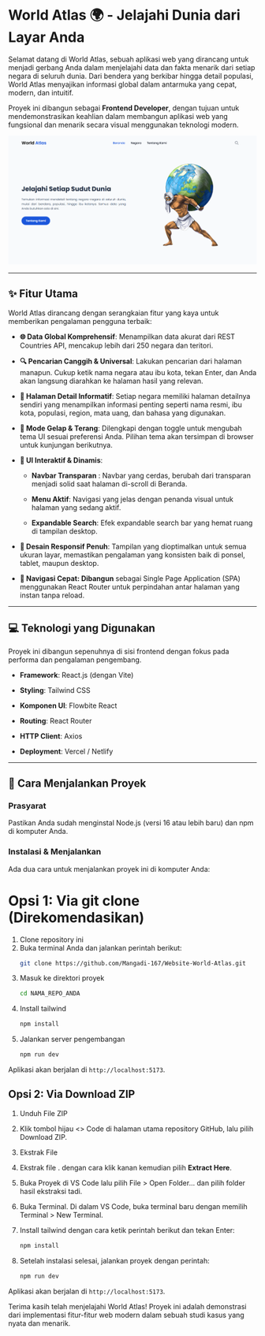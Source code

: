 #   World Atlas 🌍 - Jelajahi Dunia dari Layar Anda
Selamat datang di World Atlas, sebuah aplikasi web yang dirancang untuk menjadi gerbang Anda dalam menjelajahi data dan fakta menarik dari setiap negara di seluruh dunia. Dari bendera yang berkibar hingga detail populasi, World Atlas menyajikan informasi global dalam antarmuka yang cepat, modern, dan intuitif.

Proyek ini dibangun sebagai **Frontend Developer**, dengan tujuan untuk mendemonstrasikan keahlian dalam membangun aplikasi web yang fungsional dan menarik secara visual menggunakan teknologi modern.

![Screenshot Halaman Discover World Atlas](/src/assets/images/thumbnail.png)

---

## ✨ Fitur Utama
World Atlas dirancang dengan serangkaian fitur yang kaya untuk memberikan pengalaman pengguna terbaik:

- **🌐 Data Global Komprehensif**: Menampilkan data akurat dari REST Countries API, mencakup lebih dari 250 negara dan teritori.

- **🔍 Pencarian Canggih & Universal**: Lakukan pencarian dari halaman manapun. Cukup ketik nama negara atau ibu kota, tekan Enter, dan Anda akan langsung diarahkan ke halaman hasil yang relevan.

- **📄 Halaman Detail Informatif**: Setiap negara memiliki halaman detailnya sendiri yang menampilkan informasi penting seperti nama resmi, ibu kota, populasi, region, mata uang, dan bahasa yang digunakan.

- **🌙 Mode Gelap & Terang**: Dilengkapi dengan toggle untuk mengubah tema UI sesuai preferensi Anda. Pilihan tema akan tersimpan di browser untuk kunjungan berikutnya.

- **🎨 UI Interaktif & Dinamis**:

   - **Navbar Transparan** : Navbar yang cerdas, berubah dari transparan menjadi solid saat halaman di-scroll di Beranda.

   - **Menu Aktif**: Navigasi yang jelas dengan penanda visual untuk halaman yang sedang aktif.

   - **Expandable Search**: Efek expandable search bar yang hemat ruang di tampilan desktop.

- **📱 Desain Responsif Penuh**: Tampilan yang dioptimalkan untuk semua ukuran layar, memastikan pengalaman yang konsisten baik di ponsel, tablet, maupun desktop.

- **🚀 Navigasi Cepat: Dibangun** sebagai Single Page Application (SPA) menggunakan React Router untuk perpindahan antar halaman yang instan tanpa reload.

---

## 💻 Teknologi yang Digunakan
Proyek ini dibangun sepenuhnya di sisi frontend dengan fokus pada performa dan pengalaman pengembang.

- **Framework**: React.js (dengan Vite)

- **Styling**: Tailwind CSS

- **Komponen UI**: Flowbite React

- **Routing**: React Router

- **HTTP Client**: Axios

- **Deployment**: Vercel / Netlify

---

## 🚀 Cara Menjalankan Proyek
### Prasyarat
Pastikan Anda sudah menginstal Node.js (versi 16 atau lebih baru) dan npm di komputer Anda.

### Instalasi & Menjalankan
Ada dua cara untuk menjalankan proyek ini di komputer Anda:

# Opsi 1: Via git clone (Direkomendasikan)
1. Clone repository ini
2. Buka terminal Anda dan jalankan perintah berikut:
   ```bash
   git clone https://github.com/Mangadi-167/Website-World-Atlas.git
   ```
3. Masuk ke direktori proyek
   ```bash
   cd NAMA_REPO_ANDA
   ```
4. Install tailwind
   ```bash
   npm install
   ```
5. Jalankan server pengembangan
   ```bash
   npm run dev
   ```
Aplikasi akan berjalan di `http://localhost:5173`.

## Opsi 2: Via Download ZIP
1. Unduh File ZIP
2. Klik tombol hijau <> Code di halaman utama repository GitHub, lalu pilih Download ZIP.

3. Ekstrak File
4. Ekstrak file . dengan cara klik kanan kemudian pilih **Extract Here**.
5. Buka Proyek di VS Code  lalu pilih File > Open Folder... dan pilih folder hasil ekstraksi tadi.

6. Buka Terminal. Di dalam VS Code, buka terminal baru dengan memilih Terminal > New Terminal.
7. Install tailwind dengan cara ketik perintah berikut dan tekan Enter:
   ```bash
   npm install
   ```
8. Setelah instalasi selesai, jalankan proyek dengan perintah:
   ```bash
   npm run dev
   ```
Aplikasi akan berjalan di `http://localhost:5173`.

Terima kasih telah menjelajahi World Atlas! Proyek ini adalah demonstrasi dari implementasi fitur-fitur web modern dalam sebuah studi kasus yang nyata dan menarik.